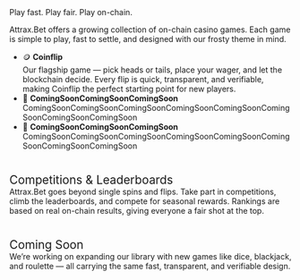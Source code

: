 
<div class="ab-hero ab-hero-fairness ab-hero-parallax">
	<div class="ab-subtitle ab-fairness-highlight ab-hero-title">
		<div class="ab-hero-glow"></div>
		<span>Play fast. Play fair. Play on-chain.</span>
	</div>
	<p>
		Attrax.Bet offers a growing collection of on-chain casino games. Each game is simple to play, fast to settle, and designed with our frosty theme in mind.
	</p>
</div>


<ul class="ab-fairness-list">
	<li>🪙 <b class="ab-green">Coinflip</b><br>Our flagship game — pick heads or tails, place your wager, and let the blockchain decide. Every flip is quick, transparent, and verifiable, making Coinflip the perfect starting point for new players.</li>
	<li class="ab-blur">🎰 <b class="ab-green">ComingSoonComingSoonComingSoon</b><br>ComingSoonComingSoonComingSoonComingSoonComingSoonComingSoonComingSoonComingSoon</li>
	<li class="ab-blur">🎡 <b class="ab-green">ComingSoonComingSoonComingSoon</b><br>ComingSoonComingSoonComingSoonComingSoonComingSoonComingSoonComingSoonComingSoon</li>
</ul>

<div class="ab-games-section">
	<div class="ab-subtitle ab-green" style="font-size:1.3rem; margin-top:2.5rem;"> Competitions & Leaderboards</div>
	<div style="margin-bottom:1.5rem;">
		Attrax.Bet goes beyond single spins and flips. Take part in competitions, climb the leaderboards, and compete for seasonal rewards. Rankings are based on real on-chain results, giving everyone a fair shot at the top.
	</div>
	<div class="ab-subtitle ab-green" style="font-size:1.3rem; margin-top:2.5rem;"> Coming Soon</div>
	<div style="margin-bottom:1.5rem;">
		We’re working on expanding our library with new games like dice, blackjack, and roulette — all carrying the same fast, transparent, and verifiable design.
	</div>
</div>
